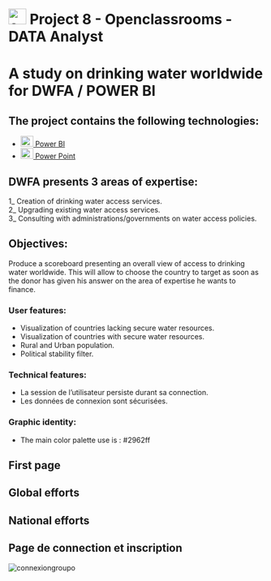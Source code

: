# <a  href="https://openclassrooms.com/fr/paths/717-developpeur-web](https://openclassrooms.com/fr/paths/324/projects/861/assignment"  title="openclassrooms"><img  src="https://upload.wikimedia.org/wikipedia/fr/0/0d/Logo_OpenClassrooms.png"  alt="openclassrooms"  width="35px"  height="31px"></a> Project 8 - Openclassrooms -DATA Analyst

# A study on drinking water worldwide for DWFA / POWER BI


## The project contains the following technologies:

- <a  href="https://powerbi.microsoft.com/fr-fr/landing/free-account/?ef_id=_k_CjwKCAjwgsqoBhBNEiwAwe5w0xHF6dl-56uE6OvotfT4_Y1yXaR1tkNPf6B996vkV4ech5QHHN2YKBoC4icQAvD_BwE_k_&OCID=AIDcmms35ch80f_SEM__k_CjwKCAjwgsqoBhBNEiwAwe5w0xHF6dl-56uE6OvotfT4_Y1yXaR1tkNPf6B996vkV4ech5QHHN2YKBoC4icQAvD_BwE_k_&gclid=CjwKCAjwgsqoBhBNEiwAwe5w0xHF6dl-56uE6OvotfT4_Y1yXaR1tkNPf6B996vkV4ech5QHHN2YKBoC4icQAvD_BwE"  title="Power_BI"><img  src="https://github.com/microsoft/PowerBI-Icons/blob/main/PNG/Power-BI.png"  alt="Power BI"  width="25px"  height="21px"> Power BI</a>
- <a  href="https://www.microsoft.com/fr/microsoft-365/powerpoint"  title="Power_Point"><img  src="https://github.com/get-icon/geticon/blob/master/icons/microsoft-office-powerpoint.svg"  alt="Power Point"  width="25px"  height="21px"> Power Point</a>


## DWFA presents 3 areas of expertise:

1_ Creation of drinking water access services.  
2_ Upgrading existing water access services.  
3_ Consulting with administrations/governments on water access policies.


## Objectives:

Produce a scoreboard presenting an overall view of access to drinking water worldwide. This will allow to choose the country to target as soon as the donor has given his answer on the area of expertise he wants to finance.

### User features:

<ul>
  <li>Visualization of countries lacking secure water resources.</li>
  <li>Visualization of countries with secure water resources.</li>
  <li>Rural and  Urban population.</li>
  <li>Political stability filter.</li>
</ul>

### Technical features:

<ul>
<li>La session de l’utilisateur persiste durant sa connection.</li>
<li>Les données de connexion sont sécurisées.</li>
</ul>

### Graphic identity:

<ul>
<li>The main color palette use is : #2962ff
</li>
</ul>

## First page

## Global efforts

## National efforts


## Page de connection et inscription
![connexiongroupo](https://user-images.githubusercontent.com/100352779/189333971-4b95eab9-a5cd-4cc1-9eff-53c21e0a2980.jpg)

